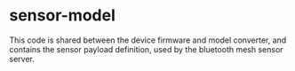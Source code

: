 # sensor-model

This code is shared between the device firmware and model converter, and contains the sensor payload definition, used by the bluetooth mesh sensor server.

